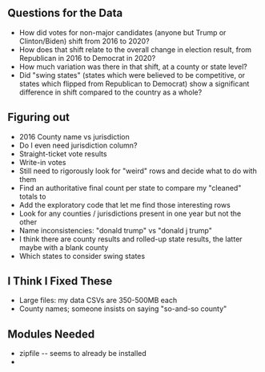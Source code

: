 ## Questions for the Data
- How did votes for non-major candidates (anyone but Trump or Clinton/Biden) shift from 2016 to 2020?
- How does that shift relate to the overall change in election result, from Republican in 2016 to Democrat in 2020?
- How much variation was there in that shift, at a county or state level?
- Did "swing states" (states which were believed to be competitive, or states which flipped from Republican to Democrat) show a significant difference in shift compared to the country as a whole?

## Figuring out
- 2016 County name vs jurisdiction
- Do I even need jurisdiction column?
- Straight-ticket vote results
- Write-in votes
- Still need to rigorously look for "weird" rows and decide what to do with them
- Find an authoritative final count per state to compare my "cleaned" totals to
- Add the exploratory code that let me find those interesting rows
- Look for any counties / jurisdictions present in one year but not the other
- Name inconsistencies: "donald trump" vs "donald j trump"
- I think there are county results and rolled-up state results, the latter maybe with a blank county
- Which states to consider swing states

## I Think I Fixed These
- Large files: my data CSVs are 350-500MB each
- County names; someone insists on saying "so-and-so county"


## Modules Needed
- zipfile -- seems to already be installed
- 